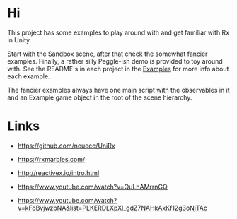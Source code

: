 # Hi

This project has some examples to play around with and get familiar with Rx in Unity.

Start with the Sandbox scene, after that check the somewhat fancier examples. Finally, a rather silly Peggle-ish demo is provided to toy around with. See the README's in each project in the [Examples](Assets/Examples/) for more info about each example.

The fancier examples always have one main script with the observables in it and an Example game object in the root of the scene hierarchy.

# Links

- https://github.com/neuecc/UniRx
- https://rxmarbles.com/
- http://reactivex.io/intro.html

- https://www.youtube.com/watch?v=QuLhAMrrnGQ
- https://www.youtube.com/watch?v=kFoBvjwzbNA&list=PLKERDLXpXl_gdZ7NAHkAxKf12g3oNjTAc
